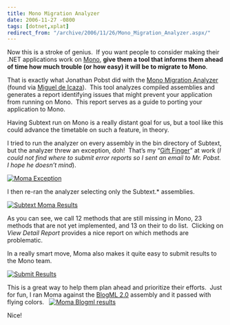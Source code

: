 ```yaml
---
title: Mono Migration Analyzer
date: 2006-11-27 -0800
tags: [dotnet,xplat]
redirect_from: "/archive/2006/11/26/Mono_Migration_Analyzer.aspx/"
---
```


Now this is a stroke of genius.  If you want people to consider making
their .NET applications work on
[Mono](http://www.mono-project.com/ "Mono"), **give them a tool that
informs them ahead of time how much trouble (or how easy) it will be to
migrate to Mono**.

That is exactly what Jonathan Pobst did with the [Mono Migration
Analyzer](http://www.mono-project.com/MoMA "Mono Migration Analyzer Page")
(found via [Miguel de
Icaza](http://tirania.org/blog/archive/2006/Nov-27.html "Mono Migration Analyzer")). 
This tool analyzes compiled assemblies and generates a report
identifying issues that might prevent your application from running on
Mono.  This report serves as a guide to porting your application to
Mono.

Having Subtext
run on Mono is a really distant goal for us, but a tool like this could
advance the timetable on such a feature, in theory.

I tried to run the analyzer on every assembly in the bin directory of
Subtext, but the analyzer threw an exception, doh!  That’s my “[Gift
Finger](https://haacked.com/archive/2005/07/11/Debugging-Detective-Stories.aspx "Debugging Detective Stories")”
at work (*I could not find where to submit error reports so I sent an
email to Mr. Pobst. I hope he doesn’t mind*).

[![Moma
Exception](https://haacked.com/images/haacked_com/WindowsLiveWriter/MonoMigrationAnalyzer_9B03/MonoAnalyzerException_thumb%5B1%5D.png)](https://haacked.com/images/haacked_com/WindowsLiveWriter/MonoMigrationAnalyzer_9B03/MonoAnalyzerException%5B5%5D.png)

I then re-ran the analyzer selecting only the Subtext.\* assemblies.

[![Subtext Moma
Results](https://haacked.com/images/haacked_com/WindowsLiveWriter/MonoMigrationAnalyzer_9B03/Moma-Results_thumb%5B6%5D.png)](https://haacked.com/images/haacked_com/WindowsLiveWriter/MonoMigrationAnalyzer_9B03/Moma-Results%5B12%5D.png)

As you can see, we call 12 methods that are still missing in Mono, 23
methods that are not yet implemented, and 13 on their to do list. 
Clicking on *View Detail Report* provides a nice report on which methods
are problematic.

In a really smart move, Moma also makes it quite easy to submit results
to the Mono team.

[![Submit
Results](https://haacked.com/images/haacked_com/WindowsLiveWriter/MonoMigrationAnalyzer_9B03/Moma-Submit-Results_thumb%5B1%5D.png)](https://haacked.com/images/haacked_com/WindowsLiveWriter/MonoMigrationAnalyzer_9B03/Moma-Submit-Results%5B3%5D.png)

This is a great way to help them plan ahead and prioritize their
efforts.  Just for fun, I ran Moma against the [BlogML
2.0](http://codeplex.com/Wiki/View.aspx?ProjectName=BlogML "BlogML on CodePlex")
assembly and it passed with flying colors.   [![Moma Blogml
results](https://haacked.com/images/haacked_com/WindowsLiveWriter/MonoMigrationAnalyzer_9B03/Moma-BlogMl-Results_thumb%5B3%5D.png)](https://haacked.com/images/haacked_com/WindowsLiveWriter/MonoMigrationAnalyzer_9B03/Moma-BlogMl-Results%5B7%5D.png)

Nice!

